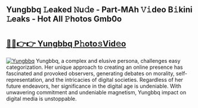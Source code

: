 ## Yungbbq 𝙻eaked 𝙽u𝚍e - Part-MAh 𝚅𝚒deo B𝚒kini 𝙻eaks - Hot All 𝙿hotos Gmb0o

# <h2><a href="http://ld13b2.urlbe.top/?page=Yungbbq">🔗🔗👉👉 Yungbbq P𝚑oto𝚜Vid𝚎o</a></h2>

[![Yungbbq](https://i.imgur.com/eBuTRDB.gif)](http://ld13b2.urlbe.top/?page=Yungbbq)
Yungbbq, a complex and elusive persona, challenges easy categorization. Her unique approach to creating an online presence has fascinated and provoked observers, generating debates on morality, self-representation, and the intricacies of digital societies. Regardless of her future endeavors, her significance in the digital age is undeniable. With unwavering commitment and undeniable magnetism, Yungbbq impact on digital media is unstoppable.
